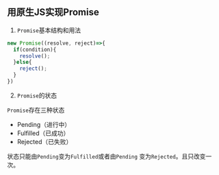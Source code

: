 ## 用原生JS实现Promise

1. `Promise`基本结构和用法

```js
new Promise((resolve, reject)=>{
  if(condition){
    resolve();
  }else{
    reject();
  }
})
```

2. `Promise`的状态

`Promise`存在三种状态

- Pending（进行中）
- Fulfilled（已成功）
- Rejected（已失败）

状态只能由`Pending`变为`Fulfilled`或者由`Pending` 变为`Rejected`。且只改变一次。

